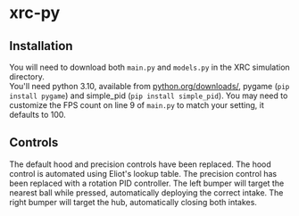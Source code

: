 # xrc-py
## Installation
You will need to download both `main.py` and `models.py` in the XRC simulation directory.  
You'll need python 3.10, available from [python.org/downloads/](https://www.python.org/downloads/), pygame (`pip install pygame`) and simple_pid (`pip install simple_pid`).
You may need to customize the FPS count on line 9 of `main.py` to match your setting, it defaults to 100.
## Controls
The default hood and precision controls have been replaced.  The hood control is automated using Eliot's lookup table.  The precision control has been replaced with a rotation PID controller.  The left bumper will target the nearest ball while pressed, automatically deploying the correct intake.  The right bumper will target the hub, automatically closing both intakes.
